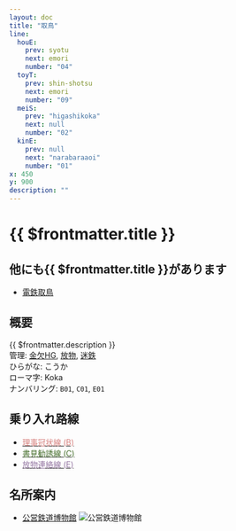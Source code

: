 ```yaml
---
layout: doc
title: "取鳥"
line:
  houE:
    prev: syotu
    next: emori
    number: "04"
  toyT:
    prev: shin-shotsu
    next: emori
    number: "09"
  meiS:
    prev: "higashikoka"
    next: null
    number: "02"
  kinE:
    prev: null
    next: "narabaraaoi"
    number: "01"
x: 450
y: 900
description: ""
---
```


# {{ $frontmatter.title }} <ViewinMap />
<!-- ![高賀駅を正面から見ている](/img/tour/koka.webp) -->

## 他にも{{ $frontmatter.title }}があります
- [電鉄取鳥](/station/stations/dentetsutottori.md)

## 概要
{{ $frontmatter.description }}  
管理: [金欠HG](/company/kinketsuHG/), [放物](/company/houbutu/), [迷鉄](/company/meitetsu/)  
ひらがな: こうか  
ローマ字: Koka  
ナンバリング: `B01`, `C01`, `E01`

## 乗り入れ路線
- [<span style="color: #D7817E">理事冠状線 (B)</span>](/company/houbutu/line/rizikanzyousen.md)
- [<span style="color: #456E2C">書見勧誘線 (C)</span>](/company/houbutu/line/syokenkanyusen.md)
- [<span style="color: #9577A3">放物連絡線 (E)</span>](/company/houbutu/line/houbuturenrakusen.md)

## 名所案内
- [公営鉄道博物館](/tour/landmark/hakubutukan.md)
![公営鉄道博物館](/img/tour/hakubutukan.webp)